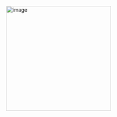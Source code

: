 <img width="288" alt="image" src="https://user-images.githubusercontent.com/117038006/216805471-9d3d5a00-c96c-41b8-a8b5-06237e4eecd1.png">
